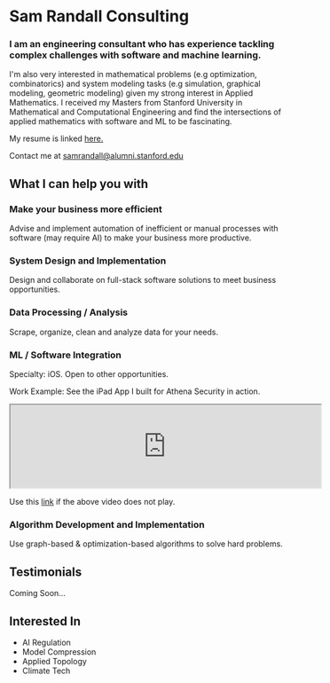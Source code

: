 # Sam Randall Consulting
### I am an engineering consultant who has experience tackling complex challenges with software and machine learning.

I'm also very interested in mathematical problems (e.g optimization, combinatorics) and system modeling tasks (e.g simulation, graphical modeling, geometric modeling) given my strong interest in Applied Mathematics. I received my Masters from Stanford University in Mathematical and Computational Engineering and find the intersections of applied mathematics with software and ML to be fascinating.

My resume is linked <a href="https://sam-randall.github.io/samrandall.github.io/resume/ConsultantRandall_Resume.pdf" target="_blank">here.</a>

Contact me at samrandall@alumni.stanford.edu


## What I can help you with
### Make your business more efficient

Advise and implement automation of inefficient or manual processes with software (may require AI) to make your business more productive.


### System Design and Implementation
Design and collaborate on full-stack software solutions to meet business opportunities.
### Data Processing / Analysis
Scrape, organize, clean and analyze data for your needs.
### ML / Software Integration

Specialty: iOS. Open to other opportunities.

Work Example: See the iPad App I built for Athena Security in action.

<div class="container">
  <iframe width="560" src="https://www.youtube.com/watch?v=r2YbpxIprDI"></iframe>
</div>

Use this
<a href="https://www.youtube.com/watch?v=r2YbpxIprDI" target="_blank">link</a>  if the above video does not play.

### Algorithm Development and Implementation
Use graph-based & optimization-based algorithms to solve hard problems.

## Testimonials

Coming Soon...

## Interested In
- AI Regulation
- Model Compression
- Applied Topology
- Climate Tech





